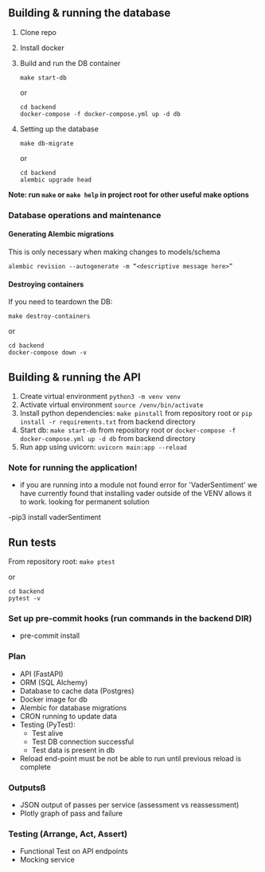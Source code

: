 ## Building & running the database

1. Clone repo
1. Install docker
1.  Build and run the DB container

    `make start-db`

    or

    ```
    cd backend
    docker-compose -f docker-compose.yml up -d db
    ```

1. Setting up the database

    `make db-migrate`

    or

    ```
    cd backend
    alembic upgrade head
    ```

**Note: run `make` or `make help` in project root for other useful make options**

### Database operations and maintenance

#### Generating Alembic migrations

This is only necessary when making changes to models/schema

`alembic revision --autogenerate -m “<descriptive message here>”`

#### Destroying containers

If you need to teardown the DB:

`make destroy-containers`

or

```
cd backend
docker-compose down -v
```

## Building & running the API
1. Create virtual environment `python3 -m venv venv`
1. Activate virtual environment `source /venv/bin/activate`
1. Install python dependencies: `make pinstall` from repository root or `pip install -r requirements.txt` from backend directory
1. Start db: `make start-db` from repository root or `docker-compose -f docker-compose.yml up -d db` from backend directory
1. Run app using uvicorn: `uvicorn main:app --reload`

### Note for running the application!
- if you are running into a module not found error for 'VaderSentiment'
  we have currently found that installing vader outside of the VENV allows it to work.
  looking for permanent solution 
  
-pip3 install vaderSentiment

## Run tests

From repository root: `make ptest`

or

```
cd backend
pytest -v
```


### Set up pre-commit hooks (run commands in the backend DIR)
- pre-commit install

### Plan
- API (FastAPI)
- ORM (SQL Alchemy)
- Database to cache data (Postgres)
- Docker image for db
- Alembic for database migrations
- CRON running to update data
- Testing (PyTest):
  - Test alive
  - Test DB connection successful
  - Test data is present in db
- Reload end-point must be not be able to run until
  previous reload is complete

### Outputsß
- JSON output of passes per service (assessment vs reassessment)
- Plotly graph of pass and failure

### Testing (Arrange, Act, Assert)
- Functional Test on API endpoints
- Mocking service


